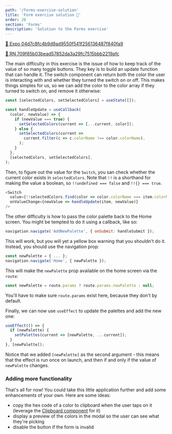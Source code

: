 ```yaml
---
path: '/forms-exercise-solution'
title: 'Form exercise solution 👀'
order: 28
section: 'Forms'
description: 'Solution to the Forms exercise'
---
```


[🔗 Expo 04d7c8fc4b9d9ad9550f541f256136487f840fa9](https://github.com/kadikraman/AwesomeProjectExpo/commit/04d7c8fc4b9d9ad9550f541f256136487f840fa9)

[🔗 RN 709f85b03bead57852da3a29fc7515bbb2219afc](https://github.com/kadikraman/AwesomeProjectRN/commit/709f85b03bead57852da3a29fc7515bbb2219afc)

The main difficulty in this exercise is the issue of how to keep track of the value of so many toggle buttons. They key is to build an update function that can handle it. The switch component can return both the color the user is interacting with and whether they turned the switch on or off. This makes things simples for us, so we can add the color to the color array if they turned to switch on, and remove it otherwise:

```js
const [selectedColors, setSelectedColors] = useState([]);

const handleUpdate = useCallback(
  (color, newValue) => {
    if (newValue === true) {
      setSelectedColors(current => [...current, color]);
    } else {
      setSelectedColors(current =>
        current.filter(c => c.colorName !== color.colorName),
      );
    }
  },
  [selectedColors, setSelectedColors],
);
```

Then, to figure out the value for the `Switch`, you san check whether the current color exists in `selectedColors`. Note that `!!` is a shorthand for making the value a boolean, so `!!undefined === false` and `!!{} === true`.

```js
<Switch
  value={!!selectedColors.find(color => color.colorName === item.colorName)}
  onValueChange={newValue => handleUpdate(item, newValue)}
/>
```

The other difficulty is how to pass the color palette back to the Home screen. You might be tempted to do it using a callback, like so:

```js
navigation.navigate('AddNewPalette', { onSubmit: handleSubmit });
```

This will work, but you will yet a yellow box warning that you shouldn't do it. Instead, you should use the navigation prop:

```js
const newPalette = { ... };
navigation.navigate('Home', { newPalette });
```

This will make the `newPalette` prop available on the home screen via the `route`:

```js
const newPalette = route.params ? route.params.newPalette : null;
```

You'll have to make sure `route.params` exist here, because they don't by default.

Finally, we can now use `useEffect` to update the palettes and add the new one:

```js
useEffect(() => {
  if (newPalette) {
    setPalettes(current => [newPalette, ...current]);
  }
}, [newPalette]);
```

Notice that we added `[newPalette]` as the second argument - this means that the effect is run once on launch, and then if and only if the value of `newPalette` changes.

### Adding more functionality

That's all for now! You could take this little application further and add some enhancements of your own. Here are some ideas:

- copy the hex code of a color to clipboard when the user taps on it (leverage the [Clipboard component](https://github.com/react-native-community/clipboard) for it)
- display a preview of the colors in the modal so the user can see what they're picking
- disable the button if the form is invalid

